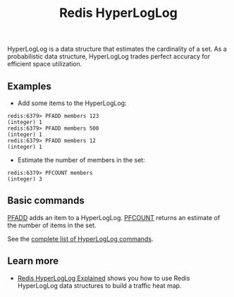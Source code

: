 ﻿---
title: "Redis HyperLogLog"
linkTitle: "HyperLogLog"
weight: 10
description: >
    Introduction to the Redis HyperLogLog data type
---

HyperLogLog is a data structure that estimates the cardinality of a set. As a probabilistic data structure, HyperLogLog trades perfect accuracy for efficient space utilization.

## Examples

* Add some items to the HyperLogLog:
```
redis:6379> PFADD members 123
(integer) 1
redis:6379> PFADD members 500
(integer) 1
redis:6379> PFADD members 12
(integer) 1
```

* Estimate the number of members in the set:
```
redis:6379> PFCOUNT members
(integer) 3
```

## Basic commands

[PFADD](/commands/pfadd) adds an item to a HyperLogLog.
[PFCOUNT](/commands/pfcount) returns an estimate of the number of items in the set.

See the [complete list of HyperLogLog commands](https://redis.io/commands/?group=hyperloglog).

## Learn more

* [Redis HyperLogLog Explained](https://www.youtube.com/watch?v=MunL8nnwscQ) shows you how to use Redis HyperLogLog data structures to build a traffic heat map.

